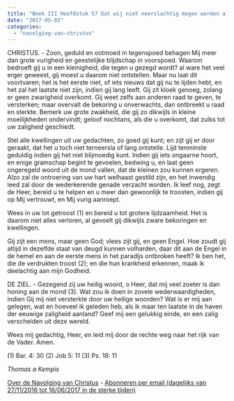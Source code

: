 ```yaml
---
title: "Boek III Hoofdstuk 57 Dat wij niet neerslachtig mogen worden als ons enig bezwaar overvalt"
date: "2017-05-03"
categories: 
  - "navolging-van-christus"
---
```


CHRISTUS. - Zoon, geduld en ootmoed in tegenspoed behagen Mij meer dan grote vurigheid en geestelijke blijdschap in voorspoed. Waarom bedroeft gij u in een kleinigheid, die tegen u gezegd wordt? al ware het veel erger geweest, gij moest u daarom niet ontstellen. Maar nu laat dit voortvaren; het is het eerste niet, of iets nieuws dat gij nu te lijden hebt, en het zal het laatste niet zijn, indien gij lang leeft. Gij zit kloek genoeg, zolang er geen zwarigheid overkomt. Gij weet zelfs aan anderen raad te geven, te versterken; maar overvalt de bekoring u onverwachts, dan ontbreekt u raad en sterkte. Bemerk uw grote zwakheid, die gij zo dikwijls in kleine moeilijkheden ondervindt; geloof nochtans, als die u overkomt, dat zulks tot uw zaligheid geschiedt.

Stel alle kwellingen uit uw gedachten, zo goed gij kunt; en zijt gij er door geraakt, dat het u toch niet terneersla of lang ontstelle. Lijd tenminste geduldig indien gij het niet blijmoedig kunt. Indien gij iets ongaarne hoort, en enige gramschap begint te gevoelen, bedwing u, en laat geen ongeregeld woord uit de mond vallen, dat de kleinen zou kunnen ergeren. Alzo zal de ontroering van uw hart welhaast gestild zijn, en het inwendig leed zal door de wederkerende genade verzacht worden. Ik leef nog, zegt de Heer, bereid u te helpen en u meer dan gewoonlijk te troosten, indien gij op Mij vertrouwt, en Mij vurig aanroept.

Wees in uw lot getroost (1) en bereid u tot grotere lijdzaamheid. Het is daarom niet alles verloren, al gevoelt gij dikwijls zware bekoringen en kwellingen.

Gij zijt een mens, maar geen God; vlees zijt gij, en geen Engel. Hoe zoudt gij altijd in dezelfde staat van deugd kunnen volharden, daar dit aan de Engel in de hemel en aan de eerste mens in het paradijs ontbroken heeft? Ik ben het, die de verdrukten troost (2); en die hun krankheid erkennen, maak ik deelachtig aan mijn Godheid.

DE ZIEL. - Gezegend zij uw heilig woord, o Heer, dat mij veel zoeter is dan honing aan de mond (3). Wat zou ik doen in zovele wederwaardigheden, indien Gij mij niet versterkte door uw heilige woorden? Wat is er mij aan gelegen, wat en hoeveel ik geleden heb, als ik maar ten laatste in de haven der eeuwige zaligheid aanland? Geef mij een gelukkig einde, en een zalig verscheiden uit deze wereld.

Wees mij gedachtig, Heer, en leid mij door de rechte weg naar het rijk van de Vader. Amen.

(1) Bar. 4: 30 (2) Job 5: 11 (3) Ps. 18: 11

_Thomas a Kempis_

[Over de Navolging van Christus](/blog/de-navolging-van-christus-in-de-sterke-tijden/) - [Abonneren per email (dagelijks van 27/11/2016 tot 16/06/2017 in de sterke tijden)](http://eepurl.com/cg9VGT)
